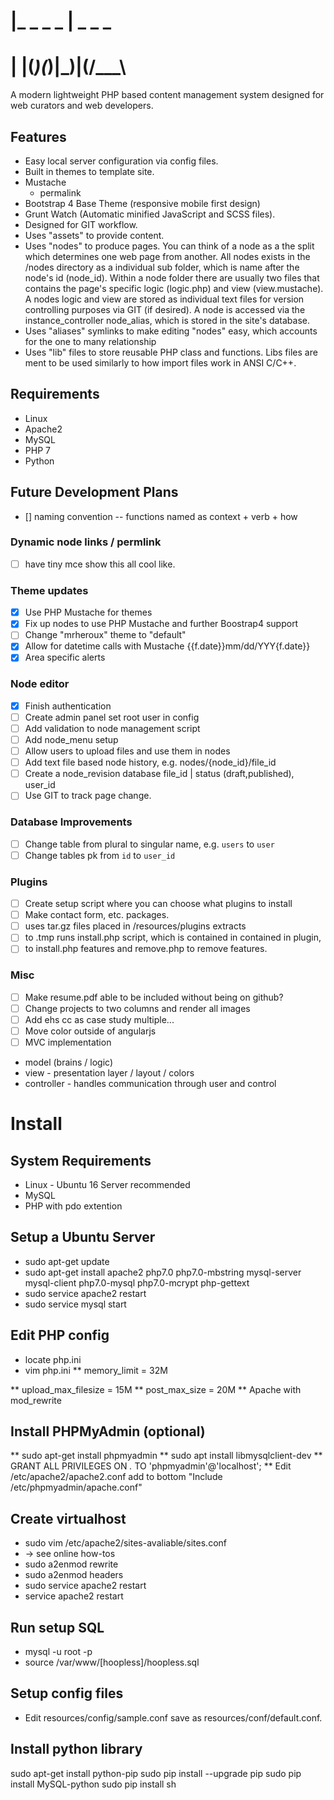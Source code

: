 # |_  _  _  _ | _  _ _
# | |(_)(_)|_)|(/__\_\
  
A modern lightweight PHP based content management system designed for web curators and web developers.

## Features
* Easy local server configuration via config files.
* Built in themes to template site.
 * Mustache
   * permalink
 * Bootstrap 4 Base Theme (responsive mobile first design)
 * Grunt Watch (Automatic minified JavaScript and SCSS files).
* Designed for GIT workflow.
* Uses "assets" to provide content.
* Uses "nodes" to produce pages. You can think of a node as a the split which determines one web page from another. All nodes exists in the /nodes directory as a individual sub folder, which is name after the node's id (node_id). Within a node folder there are usually two files that contains the page's specific logic (logic.php) and view (view.mustache). A nodes logic and view are stored as individual text files for version controlling purposes via GIT (if desired). A node is accessed via the instance_controller node_alias, which is stored in the site's database.
* Uses "aliases" symlinks to make editing "nodes" easy, which accounts for the one to many relationship 
* Uses "lib" files to store reusable PHP class and functions. Libs files are ment to be used similarly to how import files work in ANSI C/C++.

## Requirements
* Linux
* Apache2
* MySQL
* PHP 7
* Python

## Future Development Plans
- [] naming convention -- functions named as context + verb + how

### Dynamic node links / permlink
- [ ] have tiny mce show this all cool like.
### Theme updates
- [x] Use PHP Mustache for themes
- [x] Fix up nodes to use PHP Mustache and further Boostrap4 support
- [ ] Change "mrheroux" theme to "default"
- [x] Allow for datetime calls with Mustache {{f.date}}mm/dd/YYY{f.date}}
- [x] Area specific alerts
### Node editor
- [x] Finish authentication
- [ ] Create admin panel set root user in config
- [ ] Add validation to node management script
- [ ] Add node_menu setup
- [ ] Allow users to upload files and use them in nodes
- [ ] Add text file based node history, e.g. nodes/{node_id}/file_id
- [ ] Create a node_revision database file_id | status (draft,published), user_id
- [ ] Use GIT to track page change.
### Database Improvements
- [ ] Change table from plural to singular name, e.g. `users` to `user`
- [ ] Change tables pk from `id` to `user_id`
### Plugins
- [ ] Create setup script where you can choose what plugins to install
- [ ] Make contact form, etc. packages.
- [ ] uses tar.gz files placed in /resources/plugins extracts
- [ ] to .tmp runs install.php script, which is contained in contained in plugin,
- [ ] to install.php features and remove.php to remove features.
### Misc
- [ ] Make resume.pdf able to be included without being on github?
- [ ] Change projects to two columns and render all images
- [ ] Add ehs cc as case study multiple...
- [ ] Move color outside of angularjs
- [ ] MVC implementation
 * model (brains / logic)
 * view - presentation layer / layout / colors
 * controller - handles communication through user and control

# Install

## System Requirements
* Linux - Ubuntu 16 Server recommended
* MySQL
* PHP with pdo extention

## Setup a Ubuntu Server
* sudo apt-get update
* sudo apt-get install apache2 php7.0 php7.0-mbstring mysql-server mysql-client php7.0-mysql php7.0-mcrypt php-gettext
* sudo service apache2 restart
* sudo service mysql start

## Edit PHP config
* locate php.ini
* vim php.ini
** memory_limit = 32M

** upload_max_filesize = 15M
** post_max_size = 20M
** Apache with mod_rewrite

## Install PHPMyAdmin (optional)
** sudo apt-get install phpmyadmin
** sudo apt install libmysqlclient-dev
** GRANT ALL PRIVILEGES ON *.* TO 'phpmyadmin'@'localhost';
** Edit /etc/apache2/apache2.conf add to bottom "Include /etc/phpmyadmin/apache.conf"

## Create virtualhost
* sudo vim /etc/apache2/sites-avaliable/sites.conf
* -> see online how-tos
* sudo a2enmod rewrite
* sudo a2enmod headers
* sudo service apache2 restart
* service apache2 restart

## Run setup SQL
* mysql -u root -p
* source /var/www/[hoopless]/hoopless.sql

## Setup config files
* Edit resources/config/sample.conf save as resources/conf/default.conf.

## Install python library
sudo apt-get install python-pip
sudo pip install --upgrade pip
sudo pip install MySQL-python
sudo pip install sh
